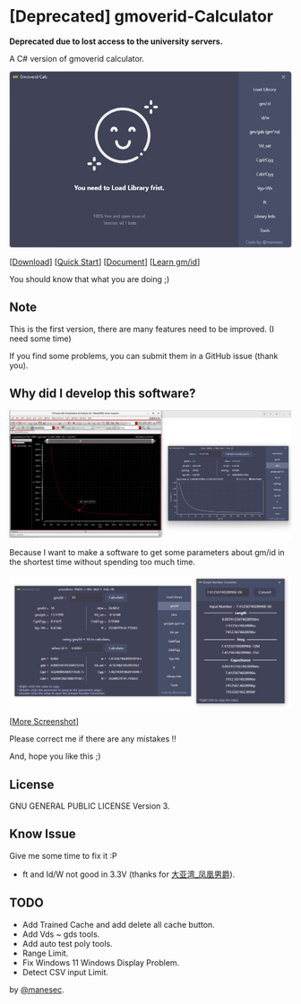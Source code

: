 # [Deprecated] gmoverid-Calculator

**Deprecated due to lost access to the university servers.**


A C# version of gmoverid calculator.

![Main Windows](./Document/img/MainWindows.png)

[[Download](https://github.com/manesec/Gmoverid-Calculator/releases)]  [[Quick Start](./Document/QuickStart.md)]  [[Document](./Document/Readme.md)] [[Learn gm/id](./Document/Resource.md)]

You should know that what you are doing ;)

## Note
This is the first version, there are many features need to be improved. (I need some time)

If you find some problems, you can submit them in a GitHub issue (thank you).

## Why did I develop this software?
![gmid_idw](./Document/img/gm_id_id_w.png)

Because I want to make a software to get some parameters about gm/id in the shortest time without spending too much time.

![Main Windows](./Document/img/dmeo_pmos_calc.png)

[[More Screenshot](./Document/Screenshot.md)]

Please correct me if there are any mistakes !!

And, hope you like this ;)

## License
GNU GENERAL PUBLIC LICENSE Version 3.

## Know Issue
Give me some time to fix it :P 

+  ft and Id/W not good in 3.3V  (thanks for [大亚湾_凤凰男爵](https://space.bilibili.com/149169441)).


## TODO
+ Add Trained Cache and add delete all cache button.
+ Add Vds ~ gds tools.
+ Add auto test poly tools.
+ Range Limit.
+ Fix Windows 11 Windows Display Problem.
+ Detect CSV input Limit.

by [@manesec](https://github.com/manesec).
